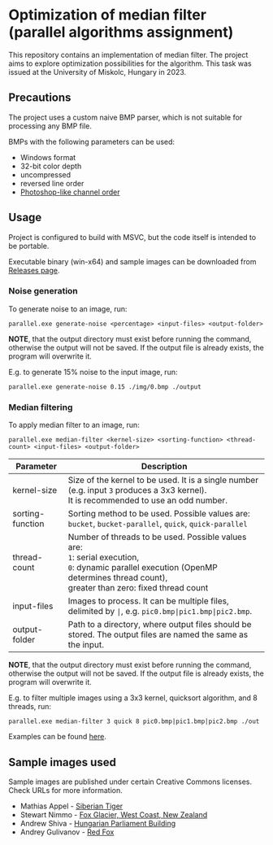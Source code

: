 # Optimization of median filter (parallel algorithms assignment)

This repository contains an implementation of median filter. The project aims to explore optimization possibilities for the algorithm.
This task was issued at the University of Miskolc, Hungary in 2023.

## Precautions

The project uses a custom naive BMP parser, which is not suitable for processing any BMP file.

BMPs with the following parameters can be used:
- Windows format
- 32-bit color depth
- uncompressed
- reversed line order
- [Photoshop-like channel order](https://en.wikipedia.org/wiki/BMP_file_format#/media/File:SLNotation44440.svg)

## Usage
Project is configured to build with MSVC, but the code itself is intended to be portable.

Executable binary (win-x64) and sample images can be downloaded from [Releases page](https://github.com/aron123/parallel-algorithms-2023/releases/tag/v1.0).

### Noise generation

To generate noise to an image, run:

```
parallel.exe generate-noise <percentage> <input-files> <output-folder>
```

**NOTE**, that the output directory must exist before running the command, otherwise the output will not be saved.
If the output file is already exists, the program will overwrite it.

E.g. to generate 15% noise to the input image, run:

```
parallel.exe generate-noise 0.15 ./img/0.bmp ./output
```

### Median filtering

To apply median filter to an image, run:

```
parallel.exe median-filter <kernel-size> <sorting-function> <thread-count> <input-files> <output-folder>
```

| Parameter | Description |
| --------- | ----------- |
| kernel-size | Size of the kernel to be used. It is a single number (e.g. input `3` produces a 3x3 kernel).<br>It is recommended to use an odd number. |
| sorting-function | Sorting method to be used. Possible values are: `bucket`, `bucket-parallel`, `quick`, `quick-parallel` |
| thread-count | Number of threads to be used. Possible values are:<br>`1`: serial execution,<br>`0`: dynamic parallel execution (OpenMP determines thread count),<br>greater than zero: fixed thread count |
| input-files | Images to process. It can be multiple files, delimited by `\|`, e.g. `pic0.bmp\|pic1.bmp\|pic2.bmp`. |
| output-folder | Path to a directory, where output files should be stored. The output files are named the same as the input. |

**NOTE**, that the output directory must exist before running the command, otherwise the output will not be saved.
If the output file is already exists, the program will overwrite it.

E.g. to filter multiple images using a 3x3 kernel, quicksort algorithm, and 8 threads, run:

```
parallel.exe median-filter 3 quick 8 pic0.bmp|pic1.bmp|pic2.bmp ./out
```

Examples can be found [here](https://github.com/aron123/parallel-algorithms-2023/blob/master/script/examples.ps1).

## Sample images used

Sample images are published under certain Creative Commons licenses. Check URLs for more information.

- Mathias Appel - [Siberian Tiger](https://commons.wikimedia.org/wiki/File:Siberian_Tiger_-_53220812820.jpg)
- Stewart Nimmo - [Fox Glacier, West Coast, New Zealand](https://commons.wikimedia.org/wiki/File:TWC_Fox_%E2%80%A2_Nimmo_%E2%80%A2_MRD_27.jpg)
- Andrew Shiva - [Hungarian Parliament Building](https://commons.wikimedia.org/wiki/File:HUN-2015-Budapest-Hungarian_Parliament_(Budapest)_2015-02.jpg)
- Andrey Gulivanov - [Red Fox](https://commons.wikimedia.org/wiki/File:Red_fox_(52543116115).jpg)
